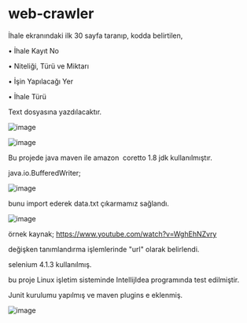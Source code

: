 # web-crawler


İhale ekranındaki ilk 30 sayfa taranıp, kodda belirtilen,

•            İhale Kayıt No

•            Niteliği, Türü ve Miktarı

•            İşin Yapılacağı Yer

•            İhale Türü

Text dosyasına yazdılacaktır.


![image](https://user-images.githubusercontent.com/97520268/164814245-de1c1964-991f-4021-b7f0-1fcb7c615e5a.png)


![image](https://user-images.githubusercontent.com/97520268/164814668-2a50f719-6230-4a4a-bc40-fcb90a497fe3.png)




Bu projede java maven ile amazon  coretto 1.8 jdk kullanılmıştır.

java.io.BufferedWriter;

![image](https://user-images.githubusercontent.com/97520268/164814402-92954a3d-09c5-49ae-b79f-7e30ffc2397d.png)

bunu import ederek data.txt çıkarmamız sağlandı.

![image](https://user-images.githubusercontent.com/97520268/164814450-9f05b657-a2f8-4004-b29a-8d281354b3db.png)




örnek kaynak;
https://www.youtube.com/watch?v=WghEhNZvry

değişken tanımlandırma işlemlerinde "url" olarak belirlendi.

selenium 4.1.3 kullanılmış.


bu proje Linux işletim sisteminde IntellijIdea programında test edilmiştir.

Junit kurulumu yapılmış ve maven plugins e eklenmiş.

![image](https://user-images.githubusercontent.com/97520268/164814900-14a8327d-7d14-4336-ad95-a47155dc8e5e.png)

